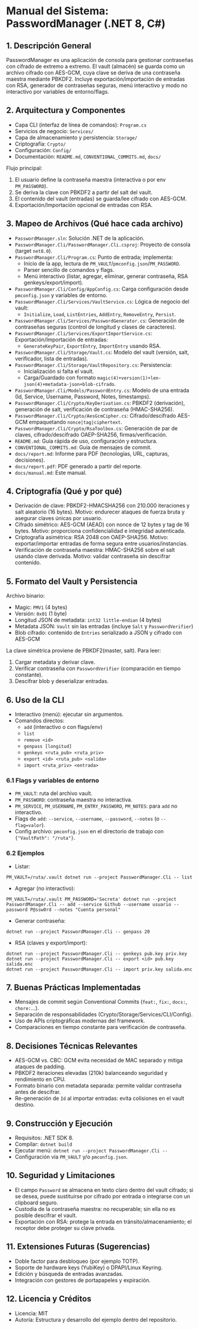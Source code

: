 # Manual del Sistema: PasswordManager (.NET 8, C#)

## 1. Descripción General
PasswordManager es una aplicación de consola para gestionar contraseñas con cifrado de extremo a extremo. El vault (almacén) se guarda como un archivo cifrado con AES-GCM, cuya clave se deriva de una contraseña maestra mediante PBKDF2. Incluye exportación/importación de entradas con RSA, generador de contraseñas seguras, menú interactivo y modo no interactivo por variables de entorno/flags.

## 2. Arquitectura y Componentes
- Capa CLI (interfaz de línea de comandos): `Program.cs`
- Servicios de negocio: `Services/`
- Capa de almacenamiento y persistencia: `Storage/`
- Criptografía: `Crypto/`
- Configuración: `Config/`
- Documentación: `README.md`, `CONVENTIONAL_COMMITS.md`, `docs/`

Flujo principal:
1) El usuario define la contraseña maestra (interactiva o por env `PM_PASSWORD`).
2) Se deriva la clave con PBKDF2 a partir del salt del vault.
3) El contenido del vault (entradas) se guarda/lee cifrado con AES-GCM.
4) Exportación/Importación opcional de entradas con RSA.

## 3. Mapeo de Archivos (Qué hace cada archivo)
- `PasswordManager.sln`: Solución .NET de la aplicación.
- `PasswordManager.Cli/PasswordManager.Cli.csproj`: Proyecto de consola (target `net8.0`).
- `PasswordManager.Cli/Program.cs`: Punto de entrada; implementa:
  - Inicio de la app, lectura de `PM_VAULT`/`pmconfig.json`/`PM_PASSWORD`.
  - Parser sencillo de comandos y flags.
  - Menú interactivo (listar, agregar, eliminar, generar contraseña, RSA genkeys/export/import).
- `PasswordManager.Cli/Config/AppConfig.cs`: Carga configuración desde `pmconfig.json` y variables de entorno.
- `PasswordManager.Cli/Services/VaultService.cs`: Lógica de negocio del vault:
  - `Initialize`, `Load`, `ListEntries`, `AddEntry`, `RemoveEntry`, `Persist`.
- `PasswordManager.Cli/Services/PasswordGenerator.cs`: Generación de contraseñas seguras (control de longitud y clases de caracteres).
- `PasswordManager.Cli/Services/ExportImportService.cs`: Exportación/Importación de entradas:
  - `GenerateKeyPair`, `ExportEntry`, `ImportEntry` usando RSA.
- `PasswordManager.Cli/Storage/Vault.cs`: Modelo del vault (versión, salt, verificador, lista de entradas).
- `PasswordManager.Cli/Storage/VaultRepository.cs`: Persistencia:
  - Inicialización si falta el vault.
  - Carga/Guardado con formato `magic(4)+version(1)+len-json(4)+metadata-json+blob-cifrado`.
- `PasswordManager.Cli/Models/PasswordEntry.cs`: Modelo de una entrada (Id, Service, Username, Password, Notes, timestamps).
- `PasswordManager.Cli/Crypto/KeyDerivation.cs`: PBKDF2 (derivación), generación de salt, verificación de contraseña (HMAC-SHA256).
- `PasswordManager.Cli/Crypto/AesGcmCipher.cs`: Cifrado/descifrado AES-GCM empaquetando `nonce|tag|ciphertext`.
- `PasswordManager.Cli/Crypto/RsaToolbox.cs`: Generación de par de claves, cifrado/descifrado OAEP-SHA256, firmas/verificación.
- `README.md`: Guía rápida de uso, configuración y estructura.
- `CONVENTIONAL_COMMITS.md`: Guía de mensajes de commit.
- `docs/report.md`: Informe para PDF (tecnologías, URL, capturas, decisiones).
- `docs/report.pdf`: PDF generado a partir del reporte.
- `docs/manual.md`: Este manual.

## 4. Criptografía (Qué y por qué)
- Derivación de clave: PBKDF2-HMACSHA256 con 210.000 iteraciones y salt aleatorio (16 bytes). Motivo: endurecer ataques de fuerza bruta y asegurar claves únicas por usuario.
- Cifrado simétrico: AES-GCM (AEAD) con nonce de 12 bytes y tag de 16 bytes. Motivo: proporciona confidencialidad e integridad autenticada.
- Criptografía asimétrica: RSA 2048 con OAEP-SHA256. Motivo: exportar/importar entradas de forma segura entre usuarios/instancias.
- Verificación de contraseña maestra: HMAC-SHA256 sobre el salt usando clave derivada. Motivo: validar contraseña sin descifrar contenido.

## 5. Formato del Vault y Persistencia
Archivo binario:
- Magic: `PMV1` (4 bytes)
- Versión: `0x01` (1 byte)
- Longitud JSON de metadata: `int32 little-endian` (4 bytes)
- Metadata JSON: `Vault` sin las entradas (incluye `Salt` y `PasswordVerifier`)
- Blob cifrado: contenido de `Entries` serializado a JSON y cifrado con AES-GCM

La clave simétrica proviene de PBKDF2(master, salt). Para leer:
1) Cargar metadata y derivar clave.
2) Verificar contraseña con `PasswordVerifier` (comparación en tiempo constante).
3) Descifrar blob y deserializar entradas.

## 6. Uso de la CLI
- Interactivo (menú): ejecutar sin argumentos.
- Comandos directos:
  - `add` (interactivo o con flags/env)
  - `list`
  - `remove <id>`
  - `genpass [longitud]`
  - `genkeys <ruta_pub> <ruta_priv>`
  - `export <id> <ruta_pub> <salida>`
  - `import <ruta_priv> <entrada>`

### 6.1 Flags y variables de entorno
- `PM_VAULT`: ruta del archivo vault.
- `PM_PASSWORD`: contraseña maestra no interactiva.
- `PM_SERVICE`, `PM_USERNAME`, `PM_ENTRY_PASSWORD`, `PM_NOTES`: para `add` no interactivo.
- Flags de `add`: `--service`, `--username`, `--password`, `--notes` (o `--flag=valor`).
- Config archivo: `pmconfig.json` en el directorio de trabajo con `{"VaultPath": "/ruta"}`.

### 6.2 Ejemplos
- Listar:
```
PM_VAULT=/ruta/.vault dotnet run --project PasswordManager.Cli -- list
```
- Agregar (no interactivo):
```
PM_VAULT=/ruta/.vault PM_PASSWORD='Secreta' dotnet run --project PasswordManager.Cli -- add --service Github --username usuario --password P@ssw0rd --notes "Cuenta personal"
```
- Generar contraseña:
```
dotnet run --project PasswordManager.Cli -- genpass 20
```
- RSA (claves y export/import):
```
dotnet run --project PasswordManager.Cli -- genkeys pub.key priv.key
dotnet run --project PasswordManager.Cli -- export <id> pub.key salida.enc
dotnet run --project PasswordManager.Cli -- import priv.key salida.enc
```

## 7. Buenas Prácticas Implementadas
- Mensajes de commit según Conventional Commits (`feat:`, `fix:`, `docs:`, `chore:`...).
- Separación de responsabilidades (Crypto/Storage/Services/CLI/Config).
- Uso de APIs criptográficas modernas del framework.
- Comparaciones en tiempo constante para verificación de contraseña.

## 8. Decisiones Técnicas Relevantes
- AES-GCM vs. CBC: GCM evita necesidad de MAC separado y mitiga ataques de padding.
- PBKDF2 iteraciones elevadas (210k) balanceando seguridad y rendimiento en CPU.
- Formato binario con metadata separada: permite validar contraseña antes de descifrar.
- Re-generación de `Id` al importar entradas: evita colisiones en el vault destino.

## 9. Construcción y Ejecución
- Requisitos: .NET SDK 8.
- Compilar: `dotnet build`
- Ejecutar menú: `dotnet run --project PasswordManager.Cli --`
- Configuración vía `PM_VAULT` y/o `pmconfig.json`.

## 10. Seguridad y Limitaciones
- El campo `Password` se almacena en texto claro dentro del vault cifrado; si se desea, puede sustituirse por cifrado por entrada o integrarse con un clipboard seguro.
- Custodia de la contraseña maestra: no recuperable; sin ella no es posible descifrar el vault.
- Exportación con RSA: protege la entrada en tránsito/almacenamiento; el receptor debe proteger su clave privada.

## 11. Extensiones Futuras (Sugerencias)
- Doble factor para desbloqueo (por ejemplo TOTP).
- Soporte de hardware keys (YubiKey) o DPAPI/Linux Keyring.
- Edición y búsqueda de entradas avanzadas.
- Integración con gestores de portapapeles y expiración.

## 12. Licencia y Créditos
- Licencia: MIT
- Autoría: Estructura y desarrollo del ejemplo dentro del repositorio.
